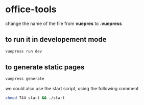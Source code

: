 # office-tools
change the name of the file from __vuepres__ to __.vuepress__

## to run it in developement mode
```sh
vuepress run dev
```
## to generate static pages
```sh
vuepress generate
```
we could also use the start script, using the following comment

```sh
chmod 744 start && ./start
```
